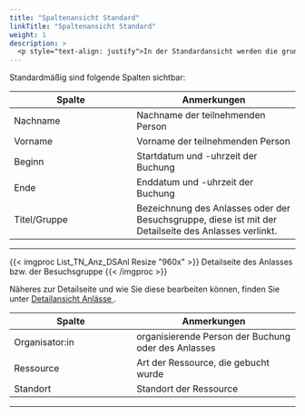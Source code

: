 ```yaml
---
title: "Spaltenansicht Standard"
linkTitle: "Spaltenansicht Standard"
weight: 1
description: >
  <p style="text-align: justify">In der Standardansicht werden die grundlegenden Informationen zu den Teilnehmenden aufgelistet.</p>
---
```

Standardmäßig sind folgende Spalten sichtbar:

|<div style="width:200px">Spalte</div>|Anmerkungen|
|---|---|
|Nachname|Nachname der teilnehmenden Person|
|Vorname|Vorname der teilnehmenden Person|
|Beginn|Startdatum und -uhrzeit der Buchung|
|Ende|Enddatum und -uhrzeit der Buchung|
|Titel/Gruppe|Bezeichnung des Anlasses oder der Besuchsgruppe, diese ist mit der Detailseite des Anlasses verlinkt.|
---

{{< imgproc List_TN_Anz_DSAnl Resize "960x" >}}
Detailseite des Anlasses bzw. der Besuchsgruppe
{{< /imgproc >}}

Näheres zur Detailseite und wie Sie diese bearbeiten können, finden Sie unter <a href="/3vrooms/listen/anlaessesuchen/anzeigenbereich/detailansichtanlaesse/">Detailansicht Anlässe </a>.

|<div style="width:200px">Spalte</div>|Anmerkungen|
|---|---|
|Organisator:in|organisierende Person der Buchung oder des Anlasses|
|Ressource|Art der Ressource, die gebucht wurde|
|Standort|Standort der Ressource|
---